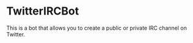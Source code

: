 TwitterIRCBot
=============

This is a bot that allows you to create a public or private IRC channel on Twitter.